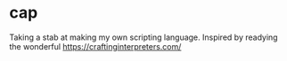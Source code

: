 # cap
Taking a stab at making my own scripting language. Inspired by readying the wonderful https://craftinginterpreters.com/
